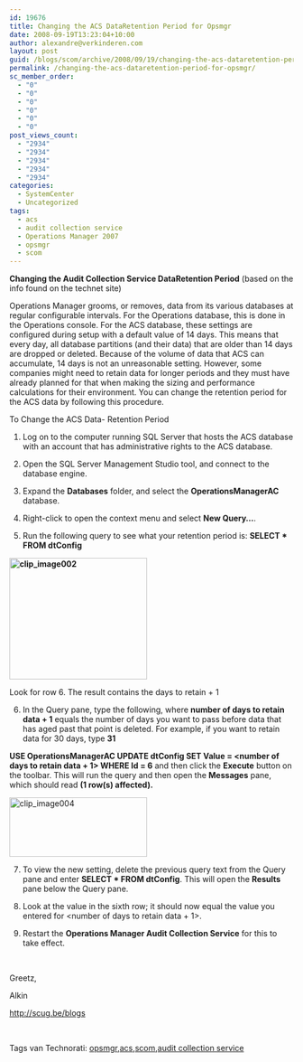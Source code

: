```yaml
---
id: 19676
title: Changing the ACS DataRetention Period for Opsmgr
date: 2008-09-19T13:23:04+10:00
author: alexandre@verkinderen.com
layout: post
guid: /blogs/scom/archive/2008/09/19/changing-the-acs-dataretention-period-for-opsmgr.aspx
permalink: /changing-the-acs-dataretention-period-for-opsmgr/
sc_member_order:
  - "0"
  - "0"
  - "0"
  - "0"
  - "0"
  - "0"
post_views_count:
  - "2934"
  - "2934"
  - "2934"
  - "2934"
  - "2934"
categories:
  - SystemCenter
  - Uncategorized
tags:
  - acs
  - audit collection service
  - Operations Manager 2007
  - opsmgr
  - scom
---
```

**Changing the Audit Collection Service DataRetention Period** (based on the info found on the technet site)

Operations Manager grooms, or removes, data from its various databases at regular configurable intervals. For the Operations database, this is done in the Operations console. For the ACS database, these settings are configured during setup with a default value of 14 days. This means that every day, all database partitions (and their data) that are older than 14 days are dropped or deleted. Because of the volume of data that ACS can accumulate, 14 days is not an unreasonable setting. However, some companies might need to retain data for longer periods and they must have already planned for that when making the sizing and performance calculations for their environment. You can change the retention period for the ACS data by following this procedure.

To Change the ACS Data- Retention Period

1. Log on to the computer running SQL Server that hosts the ACS database with an account that has administrative rights to the ACS database.

2. Open the SQL Server Management Studio tool, and connect to the database engine.

3. Expand the **Databases** folder, and select the **OperationsManagerAC** database.

4. Right-click to open the context menu and select **New Query…**.

5. Run the following query to see what your retention period is: **SELECT * FROM dtConfig**

**[<img style="border-top-width: 0px;border-left-width: 0px;border-bottom-width: 0px;border-right-width: 0px" height="215" alt="clip_image002" src="http://scug.be/blogs/scom/WindowsLiveWriter/ChangingtheACSDataRetentionPeriodforOpsm_D8B2/clip_image002_thumb.jpg" width="244" border="0" />](http://scug.be/blogs/scom/WindowsLiveWriter/ChangingtheACSDataRetentionPeriodforOpsm_D8B2/clip_image002_2.jpg)**

Look for row 6. The result contains the days to retain + 1

6. In the Query pane, type the following, where **number of days to retain data + 1** equals the number of days you want to pass before data that has aged past that point is deleted. For example, if you want to retain data for 30 days, type **31**

**USE OperationsManagerAC UPDATE dtConfig SET Value = <number of days to retain data + 1> WHERE Id = 6** and then click the **Execute** button on the toolbar. This will run the query and then open the **Messages** pane, which should read **(1 row(s) affected).**

[<img style="border-top-width: 0px;border-left-width: 0px;border-bottom-width: 0px;border-right-width: 0px" height="105" alt="clip_image004" src="http://scug.be/blogs/scom/WindowsLiveWriter/ChangingtheACSDataRetentionPeriodforOpsm_D8B2/clip_image004_thumb.jpg" width="244" border="0" />](http://scug.be/blogs/scom/WindowsLiveWriter/ChangingtheACSDataRetentionPeriodforOpsm_D8B2/clip_image004_2.jpg)

7. To view the new setting, delete the previous query text from the Query pane and enter **SELECT * FROM dtConfig**. This will open the **Results** pane below the Query pane.

8. Look at the value in the sixth row; it should now equal the value you entered for <number of days to retain data + 1>.

9. Restart the **Operations Manager Audit Collection Service** for this to take effect.

&nbsp;

Greetz,

Alkin

<http://scug.be/blogs>

&nbsp;

<div class="wlWriterSmartContent" style="padding-right: 0px;padding-left: 0px;padding-bottom: 0px;margin: 0px;padding-top: 0px">
  Tags van Technorati: <a href="http://technorati.com/tags/opsmgr" rel="tag">opsmgr</a>,<a href="http://technorati.com/tags/acs" rel="tag">acs</a>,<a href="http://technorati.com/tags/scom" rel="tag">scom</a>,<a href="http://technorati.com/tags/audit%20collection%20service" rel="tag">audit collection service</a>
</div>